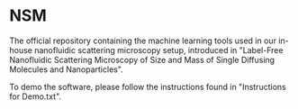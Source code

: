 # NSM
 
The official repository containing the machine learning tools used in our in-house nanofluidic scattering microscopy setup, introduced in "Label-Free Nanofluidic Scattering Microscopy of Size and Mass of Single Diffusing Molecules and Nanoparticles".

To demo the software, please follow the instructions found in "Instructions for Demo.txt". 
